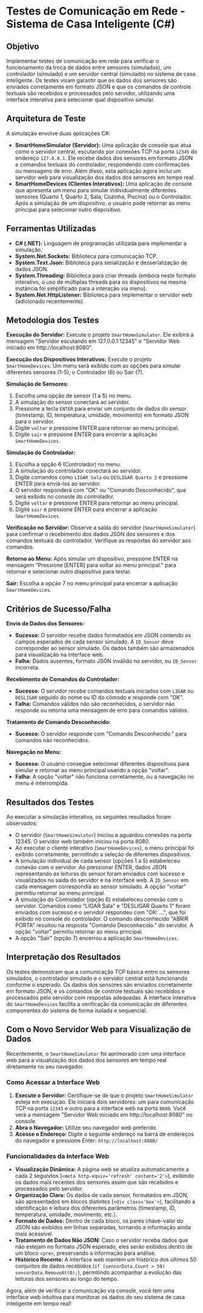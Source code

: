 # Testes de Comunicação em Rede - Sistema de Casa Inteligente (C#)

## Objetivo

Implementar testes de comunicação em rede para verificar o funcionamento da troca de dados entre sensores (simulados), um controlador (simulado) e um servidor central (simulado) no sistema de casa inteligente. Os testes visam garantir que os dados dos sensores são enviados corretamente em formato JSON e que os comandos de controle textuais são recebidos e processados pelo servidor, utilizando uma interface interativa para selecionar qual dispositivo simular.

## Arquitetura de Teste

A simulação envolve duas aplicações C#:

* **SmartHomeSimulator (Servidor):** Uma aplicação de console que atua como o servidor central, escutando por conexões TCP na porta `12345` do endereço `127.0.0.1`. Ele recebe dados dos sensores em formato JSON e comandos textuais do controlador, respondendo com confirmações ou mensagens de erro. Além disso, esta aplicação agora inclui um servidor web para visualização dos dados dos sensores em tempo real.
* **SmartHomeDevices (Clientes Interativos):** Uma aplicação de console que apresenta um menu para simular individualmente diferentes sensores (Quarto 1, Quarto 2, Sala, Cozinha, Piscina) ou o Controlador. Após a simulação de um dispositivo, o usuário pode retornar ao menu principal para selecionar outro dispositivo.

## Ferramentas Utilizadas

* **C# (.NET):** Linguagem de programação utilizada para implementar a simulação.
* **System.Net.Sockets:** Biblioteca para comunicação TCP.
* **System.Text.Json:** Biblioteca para serialização e desserialização de dados JSON.
* **System.Threading:** Biblioteca para criar threads (embora neste formato interativo, o uso de múltiplas threads para os dispositivos na mesma instância foi simplificado para a interação via menu).
* **System.Net.HttpListener:** Biblioteca para implementar o servidor web (adicionado recentemente).

## Metodologia dos Testes

**Execução do Servidor:** Execute o projeto `SmartHomeSimulator`. Ele exibirá a mensagem "Servidor escutando em 127.0.0.1:12345" e "Servidor Web iniciado em http://localhost:8080".

**Execução dos Dispositivos Interativos:** Execute o projeto `SmartHomeDevices`. Um menu será exibido com as opções para simular diferentes sensores (1-5), o Controlador (6) ou Sair (7).

**Simulação de Sensores:**

1.  Escolha uma opção de sensor (1 a 5) no menu.
2.  A simulação do sensor conectará ao servidor.
3.  Pressione a tecla `ENTER` para enviar um conjunto de dados do sensor (timestamp, ID, temperatura, umidade, movimento) em formato JSON para o servidor.
4.  Digite `voltar` e pressione ENTER para retornar ao menu principal.
5.  Digite `sair` e pressione ENTER para encerrar a aplicação `SmartHomeDevices`.

**Simulação do Controlador:**

1.  Escolha a opção 6 (Controlador) no menu.
2.  A simulação do controlador conectará ao servidor.
3.  Digite comandos como `LIGAR Sala` ou `DESLIGAR Quarto 2` e pressione ENTER para enviá-los ao servidor.
4.  O servidor responderá com "OK" ou "Comando Desconhecido", que será exibido no console do controlador.
5.  Digite `voltar` e pressione ENTER para retornar ao menu principal.
6.  Digite `sair` e pressione ENTER para encerrar a aplicação `SmartHomeDevices`.

**Verificação no Servidor:** Observe a saída do servidor (`SmartHomeSimulator`) para confirmar o recebimento dos dados JSON dos sensores e dos comandos textuais do controlador. Verifique as respostas do servidor aos comandos.

**Retorno ao Menu:** Após simular um dispositivo, pressione ENTER na mensagem "Pressione [ENTER] para voltar ao menu principal." para retornar e selecionar outro dispositivo para testar.

**Sair:** Escolha a opção 7 no menu principal para encerrar a aplicação `SmartHomeDevices`.

## Critérios de Sucesso/Falha

**Envio de Dados dos Sensores:**

* **Sucesso:** O servidor recebe dados formatados em JSON contendo os campos esperados de cada sensor simulado. A `ID_Sensor` deve corresponder ao sensor simulado. Os dados também são armazenados para visualização na interface web.
* **Falha:** Dados ausentes, formato JSON inválido no servidor, ou `ID_Sensor` incorreta.

**Recebimento de Comandos do Controlador:**

* **Sucesso:** O servidor recebe comandos textuais iniciados com `LIGAR` ou `DESLIGAR` seguido do nome ou ID do cômodo e responde com "OK".
* **Falha:** Comandos válidos não são reconhecidos, o servidor não responde ou retorna uma mensagem de erro para comandos válidos.

**Tratamento de Comando Desconhecido:**

* **Sucesso:** O servidor responde com "Comando Desconhecido." para comandos não reconhecidos.

**Navegação no Menu:**

* **Sucesso:** O usuário consegue selecionar diferentes dispositivos para simular e retornar ao menu principal usando a opção "voltar".
* **Falha:** A opção "voltar" não funciona corretamente, ou a navegação no menu é interrompida.

## Resultados dos Testes

Ao executar a simulação interativa, os seguintes resultados foram observados:

* O servidor (`SmartHomeSimulator`) iniciou e aguardou conexões na porta 12345. O servidor web também iniciou na porta 8080.
* Ao executar o cliente interativo (`SmartHomeDevices`), o menu principal foi exibido corretamente, permitindo a seleção de diferentes dispositivos.
* A simulação individual de cada sensor (opções 1 a 5) estabeleceu conexão com o servidor. Ao pressionar ENTER, dados JSON representando as leituras do sensor foram enviados com sucesso e visualizados na saída do servidor e na interface web. A `ID_Sensor` em cada mensagem correspondia ao sensor simulado. A opção "voltar" permitiu retornar ao menu principal.
* A simulação do Controlador (opção 6) estabeleceu conexão com o servidor. Comandos como "LIGAR Sala" e "DESLIGAR Quarto 1" foram enviados com sucesso e o servidor respondeu com "OK: ...", que foi exibido no console do controlador. O comando desconhecido "ABRIR PORTA" resultou na resposta "Comando Desconhecido." do servidor. A opção "voltar" permitiu retornar ao menu principal.
* A opção "Sair" (opção 7) encerrou a aplicação `SmartHomeDevices`.

## Interpretação dos Resultados

Os testes demonstram que a comunicação TCP básica entre os sensores simulados, o controlador simulado e o servidor central está funcionando conforme o esperado. Os dados dos sensores são enviados corretamente em formato JSON, e os comandos de controle textuais são recebidos e processados pelo servidor com respostas adequadas. A interface interativa do `SmartHomeDevices` facilita a verificação da comunicação de diferentes componentes do sistema de forma isolada e sequencial.

## Com o Novo Servidor Web para Visualização de Dados

Recentemente, o `SmartHomeSimulator` foi aprimorado com uma interface web para a visualização dos dados dos sensores em tempo real diretamente no seu navegador.

### Como Acessar a Interface Web

1.  **Execute o Servidor:** Certifique-se de que o projeto `SmartHomeSimulator` esteja em execução. Ele iniciará dois servidores: um para comunicação TCP na porta `12345` e outro para a interface web na porta `8080`. Você verá a mensagem "Servidor Web iniciado em http://localhost:8080" no console.
2.  **Abra o Navegador:** Utilize seu navegador web preferido.
3.  **Acesse o Endereço:** Digite o seguinte endereço na barra de endereços do navegador e pressione Enter: `http://localhost:8080/`

### Funcionalidades da Interface Web

* **Visualização Dinâmica:** A página web se atualiza automaticamente a cada 2 segundos (`<meta http-equiv='refresh' content='2'>`), exibindo os dados mais recentes dos sensores assim que são recebidos e processados pelo servidor.
* **Organização Clara:** Os dados de cada sensor, formatados em JSON, são apresentados em blocos distintos (`<div class='box'>`), facilitando a identificação e leitura dos diferentes parâmetros (timestamp, ID, temperatura, umidade, movimento, etc.).
* **Formato de Dados:** Dentro de cada bloco, os pares chave-valor do JSON são exibidos em linhas separadas, tornando a informação ainda mais acessível.
* **Tratamento de Dados Não JSON:** Caso o servidor receba dados que não estejam no formato JSON esperado, eles serão exibidos dentro de um bloco `<pre>`, preservando a informação para análise.
* **Histórico Recente:** A interface web mantém um histórico dos últimos 50 conjuntos de dados recebidos (`if (sensorData.Count > 50) sensorData.RemoveAt(0);`), permitindo acompanhar a evolução das leituras dos sensores ao longo do tempo.

Agora, além de verificar a comunicação via console, você tem uma interface web intuitiva para monitorar os dados do seu sistema de casa inteligente em tempo real!